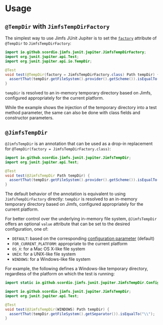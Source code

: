# Usage

## `@TempDir` with `JimfsTempDirFactory`

The simplest way to use Jimfs JUnit Jupiter is to set the
[`factory`](https://junit.org/junit5/docs/current/api/org.junit.jupiter.api/org/junit/jupiter/api/io/TempDir.html#factory())
attribute of `@TempDir` to `JimfsTempDirFactory`:

```java
import io.github.scordio.jimfs.junit.jupiter.JimfsTempDirFactory;
import org.junit.jupiter.api.Test;
import org.junit.jupiter.api.io.TempDir;

@Test
void test(@TempDir(factory = JimfsTempDirFactory.class) Path tempDir) {
  assertThat(tempDir.getFileSystem().provider().getScheme()).isEqualTo("jimfs");
}
```

`tempDir` is resolved to an in-memory temporary directory based on Jimfs, configured appropriately for the current
platform.

While the example shows the injection of the temporary directory into a test method parameter,
the same can also be done with class fields and constructor parameters.

## `@JimfsTempDir`

`@JimfsTempDir` is an annotation that can be used as a drop-in replacement for
`@TempDir(factory = JimfsTempDirFactory.class)`:

```java
import io.github.scordio.jimfs.junit.jupiter.JimfsTempDir;
import org.junit.jupiter.api.Test;

@Test
void test(@JimfsTempDir Path tempDir) {
  assertThat(tempDir.getFileSystem().provider().getScheme()).isEqualTo("jimfs");
}
```

The default behavior of the annotation is equivalent to using `JimfsTempDirFactory` directly: `tempDir` is resolved to
an in-memory temporary directory based on Jimfs, configured appropriately for the current platform.

For better control over the underlying in-memory file system, `@JimfsTempDir` offers an optional `value` attribute
that can be set to the desired configuration, one of:

* `DEFAULT`: based on the corresponding [configuration parameter](configuration-parameters.md#default-jimfs-configuration) (default)
* `FOR_CURRENT_PLATFORM`: appropriate to the current platform
* `OS_X`: for a Mac OS X-like file system
* `UNIX`: for a UNIX-like file system
* `WINDOWS`: for a Windows-like file system

For example, the following defines a Windows-like temporary directory, regardless of the platform on which the test is
running:

```java
import static io.github.scordio.jimfs.junit.jupiter.JimfsTempDir.Configuration.WINDOWS;

import io.github.scordio.jimfs.junit.jupiter.JimfsTempDir;
import org.junit.jupiter.api.Test;

@Test
void test(@JimfsTempDir(WINDOWS) Path tempDir) {
  assertThat(tempDir.getFileSystem().getSeparator()).isEqualTo("\\");
}
```
